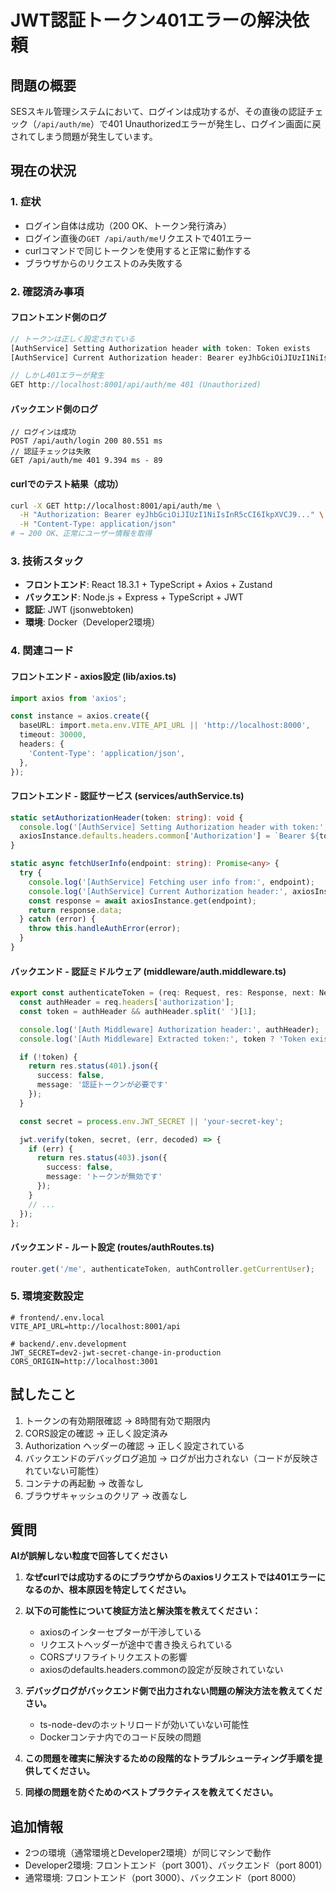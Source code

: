 # JWT認証トークン401エラーの解決依頼

## 問題の概要
SESスキル管理システムにおいて、ログインは成功するが、その直後の認証チェック（`/api/auth/me`）で401 Unauthorizedエラーが発生し、ログイン画面に戻されてしまう問題が発生しています。

## 現在の状況

### 1. 症状
- ログイン自体は成功（200 OK、トークン発行済み）
- ログイン直後の`GET /api/auth/me`リクエストで401エラー
- curlコマンドで同じトークンを使用すると正常に動作する
- ブラウザからのリクエストのみ失敗する

### 2. 確認済み事項

#### フロントエンド側のログ
```javascript
// トークンは正しく設定されている
[AuthService] Setting Authorization header with token: Token exists
[AuthService] Current Authorization header: Bearer eyJhbGciOiJIUzI1NiIsInR5cCI6IkpXVCJ9...（有効なトークン）

// しかし401エラーが発生
GET http://localhost:8001/api/auth/me 401 (Unauthorized)
```

#### バックエンド側のログ
```
// ログインは成功
POST /api/auth/login 200 80.551 ms
// 認証チェックは失敗
GET /api/auth/me 401 9.394 ms - 89
```

#### curlでのテスト結果（成功）
```bash
curl -X GET http://localhost:8001/api/auth/me \
  -H "Authorization: Bearer eyJhbGciOiJIUzI1NiIsInR5cCI6IkpXVCJ9..." \
  -H "Content-Type: application/json"
# → 200 OK、正常にユーザー情報を取得
```

### 3. 技術スタック
- **フロントエンド**: React 18.3.1 + TypeScript + Axios + Zustand
- **バックエンド**: Node.js + Express + TypeScript + JWT
- **認証**: JWT (jsonwebtoken)
- **環境**: Docker（Developer2環境）

### 4. 関連コード

#### フロントエンド - axios設定 (lib/axios.ts)
```typescript
import axios from 'axios';

const instance = axios.create({
  baseURL: import.meta.env.VITE_API_URL || 'http://localhost:8000',
  timeout: 30000,
  headers: {
    'Content-Type': 'application/json',
  },
});
```

#### フロントエンド - 認証サービス (services/authService.ts)
```typescript
static setAuthorizationHeader(token: string): void {
  console.log('[AuthService] Setting Authorization header with token:', token ? 'Token exists' : 'No token');
  axiosInstance.defaults.headers.common['Authorization'] = `Bearer ${token}`;
}

static async fetchUserInfo(endpoint: string): Promise<any> {
  try {
    console.log('[AuthService] Fetching user info from:', endpoint);
    console.log('[AuthService] Current Authorization header:', axiosInstance.defaults.headers.common['Authorization']);
    const response = await axiosInstance.get(endpoint);
    return response.data;
  } catch (error) {
    throw this.handleAuthError(error);
  }
}
```

#### バックエンド - 認証ミドルウェア (middleware/auth.middleware.ts)
```typescript
export const authenticateToken = (req: Request, res: Response, next: NextFunction) => {
  const authHeader = req.headers['authorization'];
  const token = authHeader && authHeader.split(' ')[1];

  console.log('[Auth Middleware] Authorization header:', authHeader);
  console.log('[Auth Middleware] Extracted token:', token ? 'Token exists' : 'No token');

  if (!token) {
    return res.status(401).json({
      success: false,
      message: '認証トークンが必要です'
    });
  }

  const secret = process.env.JWT_SECRET || 'your-secret-key';

  jwt.verify(token, secret, (err, decoded) => {
    if (err) {
      return res.status(403).json({
        success: false,
        message: 'トークンが無効です'
      });
    }
    // ...
  });
};
```

#### バックエンド - ルート設定 (routes/authRoutes.ts)
```typescript
router.get('/me', authenticateToken, authController.getCurrentUser);
```

### 5. 環境変数設定
```env
# frontend/.env.local
VITE_API_URL=http://localhost:8001/api

# backend/.env.development
JWT_SECRET=dev2-jwt-secret-change-in-production
CORS_ORIGIN=http://localhost:3001
```

## 試したこと
1. トークンの有効期限確認 → 8時間有効で期限内
2. CORS設定の確認 → 正しく設定済み
3. Authorization ヘッダーの確認 → 正しく設定されている
4. バックエンドのデバッグログ追加 → ログが出力されない（コードが反映されていない可能性）
5. コンテナの再起動 → 改善なし
6. ブラウザキャッシュのクリア → 改善なし

## 質問

**AIが誤解しない粒度で回答してください**

1. **なぜcurlでは成功するのにブラウザからのaxiosリクエストでは401エラーになるのか、根本原因を特定してください。**

2. **以下の可能性について検証方法と解決策を教えてください：**
   - axiosのインターセプターが干渉している
   - リクエストヘッダーが途中で書き換えられている
   - CORSプリフライトリクエストの影響
   - axiosのdefaults.headers.commonの設定が反映されていない

3. **デバッグログがバックエンド側で出力されない問題の解決方法を教えてください。**
   - ts-node-devのホットリロードが効いていない可能性
   - Dockerコンテナ内でのコード反映の問題

4. **この問題を確実に解決するための段階的なトラブルシューティング手順を提供してください。**

5. **同様の問題を防ぐためのベストプラクティスを教えてください。**

## 追加情報
- 2つの環境（通常環境とDeveloper2環境）が同じマシンで動作
- Developer2環境: フロントエンド（port 3001）、バックエンド（port 8001）
- 通常環境: フロントエンド（port 3000）、バックエンド（port 8000）